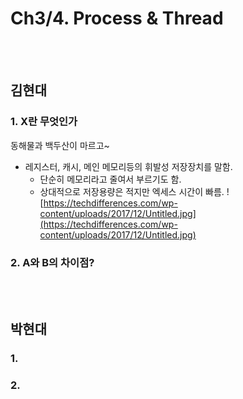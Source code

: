 # Ch3/4. Process & Thread 

<br>
<br>

## 김현대
### 1. X란 무엇인가
동해물과 백두산이 마르고~
- 레지스터, 캐시, 메인 메모리등의 휘발성 저장장치를 말함.
	- 단순히 메모리라고 줄여서 부르기도 함.
	- 상대적으로 저장용량은 적지만 엑세스 시간이 빠름.
	![https://techdifferences.com/wp-content/uploads/2017/12/Untitled.jpg](https://techdifferences.com/wp-content/uploads/2017/12/Untitled.jpg)
### 2. A와 B의 차이점?

<br>
<br>

## 박현대
### 1. 

### 2.

<br>
<br>




